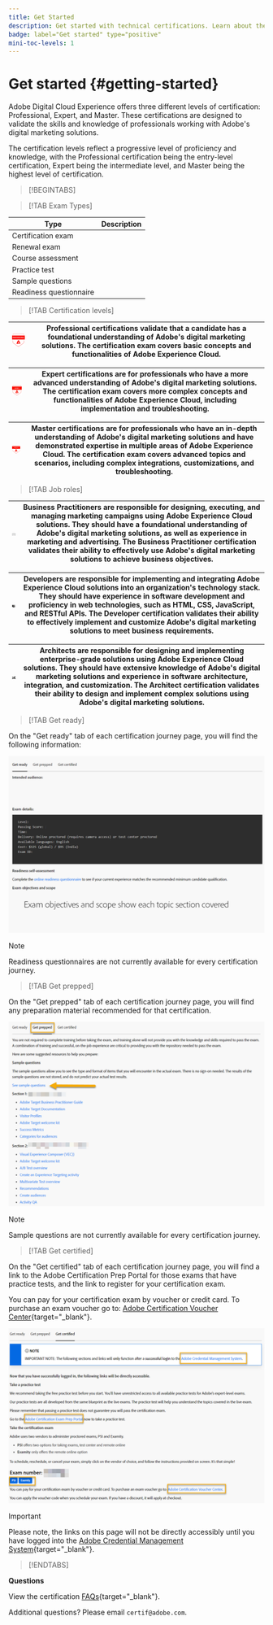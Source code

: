 ```yaml
---
title: Get Started
description: Get started with technical certifications. Learn about the program and how to navigate through our site pages.
badge: label="Get started" type="positive"
mini-toc-levels: 1
---
```


# Get started {#getting-started}

Adobe Digital Cloud Experience offers three different levels of certification: Professional, Expert, and Master. These certifications are designed to validate the skills and knowledge of professionals working with Adobe's digital marketing solutions.

The certification levels reflect a progressive level of proficiency and knowledge, with the Professional certification being the entry-level certification, Expert being the intermediate level, and Master being the highest level of certification.

>[!BEGINTABS]

>[!TAB Exam Types]

| Type | Description |
| ------- | ------- |
| Certification exam |   |
| Renewal exam |  |
| Course assessment |  |
| Practice test |   |
| Sample questions |   |
| Readiness questionnaire |  | 


>[!TAB Certification levels]

| ![Professional Badge](/help/certifications/assets/professional-badge-Xsmall.png)  | **Professional certifications** validate that a candidate has a foundational understanding of Adobe's digital marketing solutions. The certification exam covers basic concepts and functionalities of Adobe Experience Cloud. |
| --------- | ------- |


| ![Expert Badge](/help/certifications/assets/expert-badge-Xsmall.png) | **Expert certifications** are for professionals who have a more advanced understanding of Adobe's digital marketing solutions. The certification exam covers more complex concepts and functionalities of Adobe Experience Cloud, including implementation and troubleshooting. |
| ------- | ------- |


| ![Master Badge](/help/certifications/assets/master-badge-Xsmall.png) | **Master certifications** are for professionals who have an in-depth understanding of Adobe's digital marketing solutions and have demonstrated expertise in multiple areas of Adobe Experience Cloud. The certification exam covers advanced topics and scenarios, including complex integrations, customizations, and troubleshooting.|
| ------- | ------- |


>[!TAB Job roles]

| ![Business Practitioner Badge](/help/certifications/assets/business_practitioner_blk_small.png) | **Business Practitioners** are responsible for designing, executing, and managing marketing campaigns using Adobe Experience Cloud solutions. They should have a foundational understanding of Adobe's digital marketing solutions, as well as experience in marketing and advertising. The Business Practitioner certification validates their ability to effectively use Adobe's digital marketing solutions to achieve business objectives. |
| ------- | ------- |

| ![Developer Badge](/help/certifications/assets/developer_blk_small.png) | **Developers** are responsible for implementing and integrating Adobe Experience Cloud solutions into an organization's technology stack. They should have experience in software development and proficiency in web technologies, such as HTML, CSS, JavaScript, and RESTful APIs. The Developer certification validates their ability to effectively implement and customize Adobe's digital marketing solutions to meet business requirements. |
| ------- | ------- |

| ![Architect Badge](/help/certifications/assets/architect_blk_small.png) | **Architects** are responsible for designing and implementing enterprise-grade solutions using Adobe Experience Cloud solutions. They should have extensive knowledge of Adobe's digital marketing solutions and experience in software architecture, integration, and customization. The Architect certification validates their ability to design and implement complex solutions using Adobe's digital marketing solutions. |
| ------- | ------- |

>[!TAB Get ready]

On the "Get ready" tab of each certification journey page, you will find the following information:

![Ready Badge](/help/certifications/assets/get_prepped.png)

>[!NOTE]
>
>Readiness questionnaires are not currently available for every certification journey.

>[!TAB Get prepped]

On the "Get prepped" tab of each certification journey page, you will find any preparation material recommended for that certification.

![Prepped Badge](/help/certifications/assets/get_prepped_true.png)

>[!NOTE]
>
>Sample questions are not currently available for every certification journey.


>[!TAB Get certified]

On the "Get certified" tab of each certification journey page, you will find a link to the Adobe Certification Prep Portal for those exams that have practice tests, and the link to register for your certification exam. 

You can pay for your certification exam by voucher or credit card. To purchase an exam voucher go to: [Adobe Certification Voucher Center](https://market.xvoucher.com/adobe/global){target="_blank"}.

![Prepped Badge](/help/certifications/assets/Get_certified.png)

>[!IMPORTANT]
>
>Please note, the links on this page will not be directly accessibly until you have logged into the [Adobe Credential Management System](https://www.certmetrics.com/adobe/candidate/requirements.aspx){target="_blank"}.


>[!ENDTABS]

**Questions**

View the certification [FAQs](https://solutionpartners.adobe.com/solution-partners/training_and_certification/certification/certification_faq.html#){target="_blank"}.

Additional questions? Please email `certif@adobe.com`.

